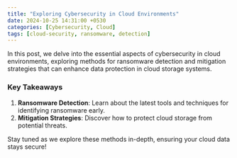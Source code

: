 ```yaml
---
title: "Exploring Cybersecurity in Cloud Environments"
date: 2024-10-25 14:31:00 +0530
categories: [Cybersecurity, Cloud]
tags: [cloud-security, ransomware, detection]
---
```


In this post, we delve into the essential aspects of cybersecurity in cloud environments, exploring methods for ransomware detection and mitigation strategies that can enhance data protection in cloud storage systems.

### Key Takeaways

1. **Ransomware Detection**: Learn about the latest tools and techniques for identifying ransomware early.
2. **Mitigation Strategies**: Discover how to protect cloud storage from potential threats.

Stay tuned as we explore these methods in-depth, ensuring your cloud data stays secure!